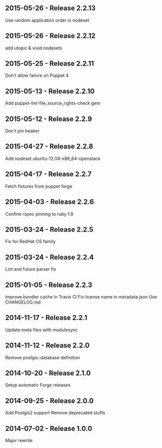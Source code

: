 ## 2015-05-26 - Release 2.2.13

Use random application order in nodeset

## 2015-05-26 - Release 2.2.12

add utopic & vivid nodesets

## 2015-05-25 - Release 2.2.11

Don't allow failure on Puppet 4

## 2015-05-13 - Release 2.2.10

Add puppet-lint-file_source_rights-check gem

## 2015-05-12 - Release 2.2.9

Don't pin beaker

## 2015-04-27 - Release 2.2.8

Add nodeset ubuntu-12.04-x86_64-openstack

## 2015-04-17 - Release 2.2.7

Fetch fixtures from puppet forge

## 2015-04-03 - Release 2.2.6

Confine rspec pinning to ruby 1.8

## 2015-03-24 - Release 2.2.5

Fix for RedHat OS family

## 2015-03-24 - Release 2.2.4

Lint and future parser fix

## 2015-01-05 - Release 2.2.3

Improve bundler cache in Travis CI
Fix license name in metadata.json
Use CHANGELOG.md

## 2014-11-17 - Release 2.2.1

Update meta files with modulesync

## 2014-11-12 - Release 2.2.0

Remove postgis::database definition

## 2014-10-20 - Release 2.1.0

Setup automatic Forge releases

## 2014-09-25 - Release 2.0.0

Add Postgis2 support
Remove deprecated stuffs

## 2014-07-02 - Release 1.0.0

Major rewrite
